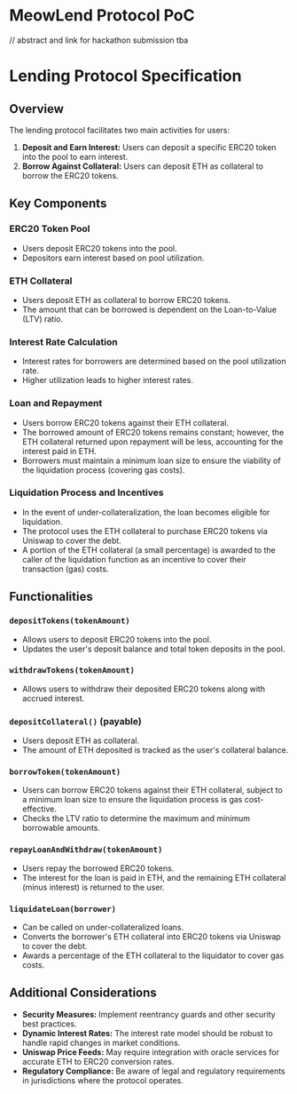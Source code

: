 # MeowLend Protocol PoC

// abstract and link for hackathon submission tba

# Lending Protocol Specification

## Overview
The lending protocol facilitates two main activities for users:
1. **Deposit and Earn Interest:** Users can deposit a specific ERC20 token into the pool to earn interest.
2. **Borrow Against Collateral:** Users can deposit ETH as collateral to borrow the ERC20 tokens.

## Key Components

### ERC20 Token Pool
- Users deposit ERC20 tokens into the pool.
- Depositors earn interest based on pool utilization.

### ETH Collateral
- Users deposit ETH as collateral to borrow ERC20 tokens.
- The amount that can be borrowed is dependent on the Loan-to-Value (LTV) ratio.

### Interest Rate Calculation
- Interest rates for borrowers are determined based on the pool utilization rate.
- Higher utilization leads to higher interest rates.

### Loan and Repayment
- Users borrow ERC20 tokens against their ETH collateral.
- The borrowed amount of ERC20 tokens remains constant; however, the ETH collateral returned upon repayment will be less, accounting for the interest paid in ETH.
- Borrowers must maintain a minimum loan size to ensure the viability of the liquidation process (covering gas costs).

### Liquidation Process and Incentives
- In the event of under-collateralization, the loan becomes eligible for liquidation.
- The protocol uses the ETH collateral to purchase ERC20 tokens via Uniswap to cover the debt.
- A portion of the ETH collateral (a small percentage) is awarded to the caller of the liquidation function as an incentive to cover their transaction (gas) costs.

## Functionalities

### `depositTokens(tokenAmount)`
- Allows users to deposit ERC20 tokens into the pool.
- Updates the user's deposit balance and total token deposits in the pool.

### `withdrawTokens(tokenAmount)`
- Allows users to withdraw their deposited ERC20 tokens along with accrued interest.

### `depositCollateral()` (payable)
- Users deposit ETH as collateral.
- The amount of ETH deposited is tracked as the user's collateral balance.

### `borrowToken(tokenAmount)`
- Users can borrow ERC20 tokens against their ETH collateral, subject to a minimum loan size to ensure the liquidation process is gas cost-effective.
- Checks the LTV ratio to determine the maximum and minimum borrowable amounts.

### `repayLoanAndWithdraw(tokenAmount)`
- Users repay the borrowed ERC20 tokens.
- The interest for the loan is paid in ETH, and the remaining ETH collateral (minus interest) is returned to the user.

### `liquidateLoan(borrower)`
- Can be called on under-collateralized loans.
- Converts the borrower's ETH collateral into ERC20 tokens via Uniswap to cover the debt.
- Awards a percentage of the ETH collateral to the liquidator to cover gas costs.

## Additional Considerations

- **Security Measures:** Implement reentrancy guards and other security best practices.
- **Dynamic Interest Rates:** The interest rate model should be robust to handle rapid changes in market conditions.
- **Uniswap Price Feeds:** May require integration with oracle services for accurate ETH to ERC20 conversion rates.
- **Regulatory Compliance:** Be aware of legal and regulatory requirements in jurisdictions where the protocol operates.

